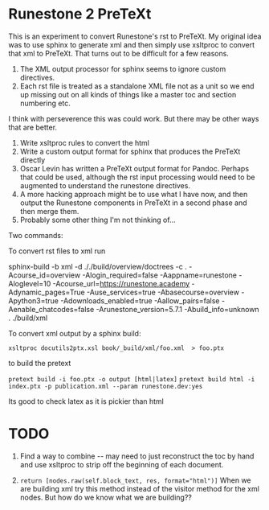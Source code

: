 # Runestone 2 PreTeXt

This is an experiment to convert Runestone's rst to PreTeXt.  My original idea was to use sphinx to generate xml and then simply use xsltproc to convert that xml to PreTeXt. That turns out to be difficult for a few reasons.

1. The XML output processor for sphinx seems to ignore custom directives.  
2. Each rst file is treated as a standalone XML file not as a unit so we end up missing out on all kinds of things like a master toc and section numbering etc.

I think with perseverence this was could work.  But there may be other ways that are better.

1. Write xsltproc rules to convert the html
2. Write a custom output format for sphinx that produces the PreTeXt directly
3. Oscar Levin has written a PreTeXt output format for Pandoc. Perhaps that could be used, although the rst input processing would need to be augmented to understand the runestone directives.
4. A more hacking approach might be to use what I have now, and then output the Runestone components in PreTeXt in a second phase and then merge them.
5. Probably some other thing I'm not thinking of...


Two commands:

To convert rst files to xml run

sphinx-build -b xml -d ././build/overview/doctrees -c . -Acourse_id=overview -Alogin_required=false -Aappname=runestone -Aloglevel=10 -Acourse_url=https://runestone.academy -Adynamic_pages=True -Ause_services=true -Abasecourse=overview -Apython3=true -Adownloads_enabled=true -Aallow_pairs=false -Aenable_chatcodes=false -Arunestone_version=5.7.1 -Abuild_info=unknown . ./build/xml

To convert xml output by a sphinx build:

`xsltproc docutils2ptx.xsl book/_build/xml/foo.xml  > foo.ptx`

to build the pretext

`pretext build -i foo.ptx -o output [html|latex]`
`pretext build html -i index.ptx -p publication.xml --param runestone.dev:yes`

Its good to check latex as it is pickier than html


# TODO
1. Find a way to combine -- may need to just reconstruct the toc by hand and use xsltproc to strip off the beginning of each document.

2. `return [nodes.raw(self.block_text, res, format="html")]` When we are building xml try this method instead of the visitor method for the xml nodes.
But how do we know what we are building??
